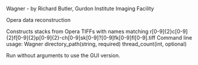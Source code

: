 Wagner - by Richard Butler, Gurdon Institute Imaging Facility

Opera data reconstruction

Constructs stacks from Opera TIFFs with names matching r[0-9]{2}c[0-9]{2}f[0-9]{2}p[0-9]{2}-ch[0-9]sk[0-9]?[0-9]fk[0-9]fl[0-9].tiff
Command line usage: Wagner directory_path(string, required) thread_count(int, optional)

Run without arguments to use the GUI version.
